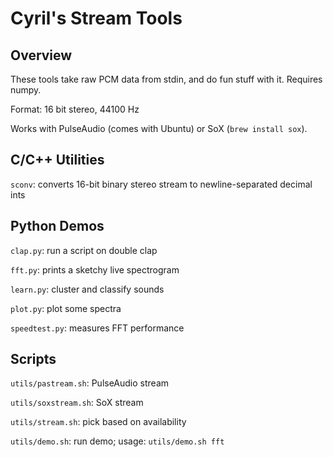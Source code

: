 Cyril's Stream Tools
====================

Overview
--------

These tools take raw PCM data from stdin, and do fun stuff with it.
Requires numpy.

Format: 16 bit stereo, 44100 Hz

Works with PulseAudio (comes with Ubuntu) or SoX (`brew install sox`).

C/C++ Utilities
---------------

`sconv`: converts 16-bit binary stereo stream to newline-separated decimal ints

Python Demos
------------

`clap.py`: run a script on double clap

`fft.py`: prints a sketchy live spectrogram

`learn.py`: cluster and classify sounds

`plot.py`: plot some spectra

`speedtest.py`: measures FFT performance

Scripts
-------

`utils/pastream.sh`: PulseAudio stream

`utils/soxstream.sh`: SoX stream

`utils/stream.sh`: pick based on availability

`utils/demo.sh`: run demo; usage: `utils/demo.sh fft`

